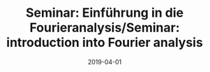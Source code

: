 ---
title: "Seminar: Einführung in die Fourieranalysis/Seminar: introduction into Fourier analysis"
collection: teaching
type: "Undergraduate course"
permalink: /teaching/2019-summer-teaching
venue: "University of Freiburg, Department of Applied Mathematics"
date: 2019-04-01
location: "Freiburg, Germany"
---